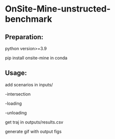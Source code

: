 # OnSite-Mine-unstructed-benchmark

## Preparation:

python version>=3.9

pip install onsite-mine in conda 

## Usage:

add scenarios in inputs/

  -intersection 
  
  -loading 
  
  -unloading
  
get traj in outputs/results.csv

generate gif with output figs
